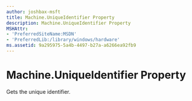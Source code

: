 ```yaml
---
author: joshbax-msft
title: Machine.UniqueIdentifier Property
description: Machine.UniqueIdentifier Property
MSHAttr:
- 'PreferredSiteName:MSDN'
- 'PreferredLib:/library/windows/hardware'
ms.assetid: 9a295975-5a4b-4497-b27a-a6266ea92fb9
---
```


# Machine.UniqueIdentifier Property


Gets the unique identifier.

 

 






